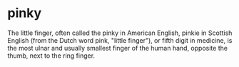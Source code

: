 # pinky
The little finger, often called the pinky in American English, pinkie in Scottish English (from the Dutch word pink, "little finger"), or fifth digit in medicine, is the most ulnar and usually smallest finger of the human hand, opposite the thumb, next to the ring finger.
